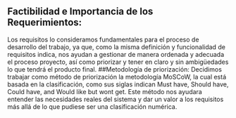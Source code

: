 ##  Factibilidad e Importancia de los Requerimientos:
Los requisitos lo consideramos fundamentales para el proceso de desarrollo del trabajo, ya que, como la misma definición y funcionalidad de requisitos indica, nos ayudan a gestionar de manera ordenada y adecuada el proceso proyecto, así como priorizar y tener en claro y sin ambigüedades lo que tendrá el producto final.
##Metodología de priorización:
Decidimos trabajar como método de priorización la metodología MoSCoW, la cual está basada en la clasificación, como sus siglas indican Must have, Should have, Could have, and Would like but wont get. Este método nos ayudara entender las necesidades reales del sistema y dar un valor a los requisitos más allá de lo que pudiese ser una clasificación numérica.
